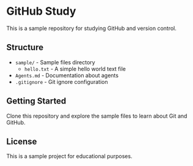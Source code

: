 # GitHub Study

This is a sample repository for studying GitHub and version control.

## Structure

- `sample/` - Sample files directory
  - `hello.txt` - A simple hello world text file
- `Agents.md` - Documentation about agents
- `.gitignore` - Git ignore configuration

## Getting Started

Clone this repository and explore the sample files to learn about Git and GitHub.

## License

This is a sample project for educational purposes.
